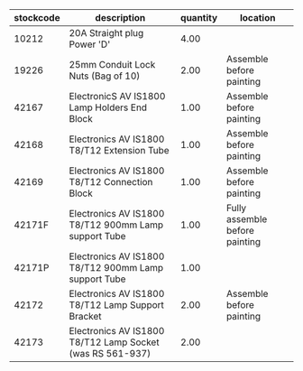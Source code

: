 |stockcode|description|quantity|location|
|---------|-----------|--------|--------|
|10212|20A Straight plug Power 'D'|4.00||
|19226|25mm Conduit Lock Nuts (Bag of 10)|2.00|Assemble before painting|
|42167|ElectronicS AV IS1800 Lamp Holders End Block|1.00|Assemble before painting|
|42168|Electronics AV IS1800 T8/T12 Extension Tube|1.00|Assemble before painting|
|42169|Electronics AV IS1800 T8/T12 Connection Block|1.00|Assemble before painting|
|42171F|Electronics AV IS1800 T8/T12 900mm Lamp support Tube|1.00|Fully assemble before painting|
|42171P|Electronics AV IS1800 T8/T12 900mm Lamp support Tube|1.00||
|42172|Electronics AV IS1800 T8/T12 Lamp Support Bracket|2.00|Assemble before painting|
|42173|Electronics AV IS1800 T8/T12 Lamp Socket (was RS 561-937)|2.00||
